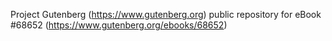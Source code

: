 Project Gutenberg (https://www.gutenberg.org) public repository for eBook #68652 (https://www.gutenberg.org/ebooks/68652)
